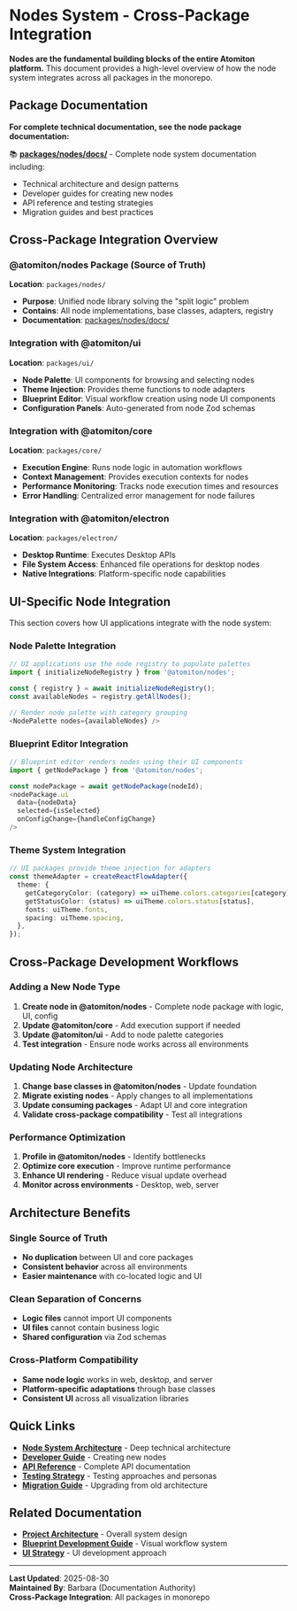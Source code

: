 # Nodes System - Cross-Package Integration

**Nodes are the fundamental building blocks of the entire Atomiton platform.** This document provides a high-level overview of how the node system integrates across all packages in the monorepo.

## Package Documentation

**For complete technical documentation, see the node package documentation:**

📚 **[packages/nodes/docs/](../../packages/nodes/docs/README.md)** - Complete node system documentation including:

- Technical architecture and design patterns
- Developer guides for creating new nodes
- API reference and testing strategies
- Migration guides and best practices

## Cross-Package Integration Overview

### @atomiton/nodes Package (Source of Truth)

**Location**: `packages/nodes/`

- **Purpose**: Unified node library solving the "split logic" problem
- **Contains**: All node implementations, base classes, adapters, registry
- **Documentation**: [packages/nodes/docs/](../../packages/nodes/docs/)

### Integration with @atomiton/ui

**Location**: `packages/ui/`

- **Node Palette**: UI components for browsing and selecting nodes
- **Theme Injection**: Provides theme functions to node adapters
- **Blueprint Editor**: Visual workflow creation using node UI components
- **Configuration Panels**: Auto-generated from node Zod schemas

### Integration with @atomiton/core

**Location**: `packages/core/`

- **Execution Engine**: Runs node logic in automation workflows
- **Context Management**: Provides execution contexts for nodes
- **Performance Monitoring**: Tracks node execution times and resources
- **Error Handling**: Centralized error management for node failures

### Integration with @atomiton/electron

**Location**: `packages/electron/`

- **Desktop Runtime**: Executes Desktop APIs
- **File System Access**: Enhanced file operations for desktop nodes
- **Native Integrations**: Platform-specific node capabilities

## UI-Specific Node Integration

This section covers how UI applications integrate with the node system:

### Node Palette Integration

```typescript
// UI applications use the node registry to populate palettes
import { initializeNodeRegistry } from '@atomiton/nodes';

const { registry } = await initializeNodeRegistry();
const availableNodes = registry.getAllNodes();

// Render node palette with category grouping
<NodePalette nodes={availableNodes} />
```

### Blueprint Editor Integration

```typescript
// Blueprint editor renders nodes using their UI components
import { getNodePackage } from '@atomiton/nodes';

const nodePackage = await getNodePackage(nodeId);
<nodePackage.ui
  data={nodeData}
  selected={isSelected}
  onConfigChange={handleConfigChange}
/>
```

### Theme System Integration

```typescript
// UI packages provide theme injection for adapters
const themeAdapter = createReactFlowAdapter({
  theme: {
    getCategoryColor: (category) => uiTheme.colors.categories[category],
    getStatusColor: (status) => uiTheme.colors.status[status],
    fonts: uiTheme.fonts,
    spacing: uiTheme.spacing,
  },
});
```

## Cross-Package Development Workflows

### Adding a New Node Type

1. **Create node in @atomiton/nodes** - Complete node package with logic, UI, config
2. **Update @atomiton/core** - Add execution support if needed
3. **Update @atomiton/ui** - Add to node palette categories
4. **Test integration** - Ensure node works across all environments

### Updating Node Architecture

1. **Change base classes in @atomiton/nodes** - Update foundation
2. **Migrate existing nodes** - Apply changes to all implementations
3. **Update consuming packages** - Adapt UI and core integration
4. **Validate cross-package compatibility** - Test all integrations

### Performance Optimization

1. **Profile in @atomiton/nodes** - Identify bottlenecks
2. **Optimize core execution** - Improve runtime performance
3. **Enhance UI rendering** - Reduce visual update overhead
4. **Monitor across environments** - Desktop, web, server

## Architecture Benefits

### Single Source of Truth

- **No duplication** between UI and core packages
- **Consistent behavior** across all environments
- **Easier maintenance** with co-located logic and UI

### Clean Separation of Concerns

- **Logic files** cannot import UI components
- **UI files** cannot contain business logic
- **Shared configuration** via Zod schemas

### Cross-Platform Compatibility

- **Same node logic** works in web, desktop, and server
- **Platform-specific adaptations** through base classes
- **Consistent UI** across all visualization libraries

## Quick Links

- **[Node System Architecture](../../packages/nodes/docs/ARCHITECTURE.md)** - Deep technical architecture
- **[Developer Guide](../../packages/nodes/docs/DEVELOPER_GUIDE.md)** - Creating new nodes
- **[API Reference](../../packages/nodes/docs/API_REFERENCE.md)** - Complete API documentation
- **[Testing Strategy](../../packages/nodes/docs/TESTING.md)** - Testing approaches and personas
- **[Migration Guide](../../packages/nodes/docs/MIGRATION_GUIDE.md)** - Upgrading from old architecture

## Related Documentation

- **[Project Architecture](./SYSTEM.md)** - Overall system design
- **[Blueprint Development Guide](./BLUEPRINT_GUIDE.md)** - Visual workflow system
- **[UI Strategy](../ui/components/ARCHITECTURE.md)** - UI development approach

---

**Last Updated**: 2025-08-30  
**Maintained By**: Barbara (Documentation Authority)  
**Cross-Package Integration**: All packages in monorepo
